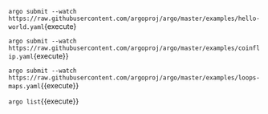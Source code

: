 `argo submit --watch https://raw.githubusercontent.com/argoproj/argo/master/examples/hello-world.yaml`{execute} 

`argo submit --watch https://raw.githubusercontent.com/argoproj/argo/master/examples/coinflip.yaml`{execute}}

`argo submit --watch https://raw.githubusercontent.com/argoproj/argo/master/examples/loops-maps.yaml`{{execute}}

`argo list`{{execute}}
